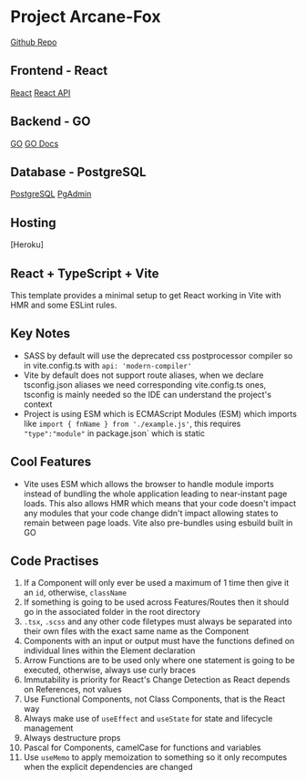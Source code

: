 # Project Arcane-Fox 

[Github Repo](https://github.com/lee-stevens/Arcane-Fox)

## Frontend - React

[React](https://react.dev/)
[React API](https://react.dev/reference/react)

## Backend - GO

[GO](https://go.dev/)
[GO Docs](https://go.dev/doc/)

## Database - PostgreSQL

[PostgreSQL](https://www.postgresql.org/)
[PgAdmin](https://www.pgadmin.org/)

## Hosting

[Heroku]

## React + TypeScript + Vite

This template provides a minimal setup to get React working in Vite with HMR and some ESLint rules.

## Key Notes

- SASS by default will use the deprecated css postprocessor compiler so in vite.config.ts with `api: 'modern-compiler'`
- Vite by default does not support route aliases, when we declare tsconfig.json aliases we need corresponding vite.config.ts ones, tsconfig is mainly needed so the IDE can understand the project's context
- Project is using ESM which is ECMAScript Modules (ESM) which imports like `import { fnName } from './example.js'`, this requires `"type":"module"` in package.json` which is static

## Cool Features

- Vite uses ESM which  allows the browser to handle module imports instead of bundling the whole application leading to near-instant page loads. This also allows HMR which means that your code doesn't impact any modules that your code change didn't impact allowing states to remain between page loads. Vite also pre-bundles using esbuild built in GO

## Code Practises

1. If a Component will only ever be used a maximum of 1 time then give it an `id`, otherwise, `className`
2. If something is going to be used across Features/Routes then it should go in the associated folder in the root directory
3. `.tsx`, `.scss` and any other code filetypes must always be separated into their own files with the exact same name as the Component
4. Components with an input or output must have the functions defined on individual lines within the Element declaration
5. Arrow Functions are to be used only where one statement is going to be executed, otherwise, always use curly braces
6. Immutability is priority for React's Change Detection as React depends on References, not values
7. Use Functional Components, not Class Components, that is the React way
8. Always make use of `useEffect` and `useState` for state and lifecycle management
9. Always destructure props
10. Pascal for Components, camelCase for functions and variables
11. Use `useMemo` to apply memoization to something so it only recomputes when the explicit dependencies are changed

